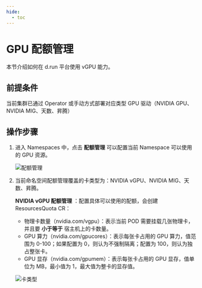 ```yaml
---
hide:
  - toc
---
```


# GPU 配额管理

本节介绍如何在 d.run 平台使用 vGPU 能力。

## 前提条件

当前集群已通过 Operator 或手动方式部署对应类型 GPU 驱动（NVIDIA GPU、NVIDIA MIG、天数、昇腾）

## 操作步骤

1. 进入 Namespaces 中，点击 **配额管理** 可以配置当前 Namespace 可以使用的 GPU 资源。

    ![配额管理](https://docs.daocloud.io/daocloud-docs-images/docs/zh/docs/kpanda/user-guide/gpu/images/cluster-ns.png)

2. 当前命名空间配额管理覆盖的卡类型为：NVIDIA vGPU、NVIDIA MIG、天数、昇腾。

    **NVIDIA vGPU 配额管理** ：配置具体可以使用的配额，会创建 ResourcesQuota CR：

    - 物理卡数量（nvidia.com/vgpu）：表示当前 POD 需要挂载几张物理卡，并且要 **小于等于** 宿主机上的卡数量。
    - GPU 算力（nvidia.com/gpucores）：表示每张卡占用的 GPU 算力，值范围为 0-100；如果配置为 0，则认为不强制隔离；配置为 100，则认为独占整张卡。
    - GPU 显存（nvidia.com/gpumem）：表示每张卡占用的 GPU 显存，值单位为 MB，最小值为 1，最大值为整卡的显存值。

    ![卡类型](https://docs.daocloud.io/daocloud-docs-images/docs/zh/docs/kpanda/user-guide/gpu/images/vgpu-quota.png)

